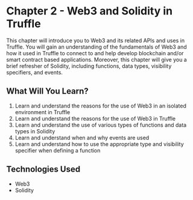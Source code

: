 # Chapter 2 - Web3 and Solidity in Truffle

This chapter will introduce you to Web3 and its related APIs and uses in Truffle. You will gain an understanding of the fundamentals of Web3 and how it used in Truffle to connect to and help develop blockchain and/or smart contract based applications. Moreover, this chapter will give you a brief refresher of Solidity, including functions, data types, visibility specifiers, and events.


## What Will You Learn?
1. Learn and understand the reasons for the use of Web3 in an isolated environment in Truffle
2. Learn and understand the reasons for the use of Web3 in Truffle
3. Learn and understand the use of various types of functions and data types in Solidity
4. Learn and understand when and why events are used
5. Learn and understand how to use the appropriate type and visibility specifier when defining a function


## Technologies Used
- Web3
- Solidity
